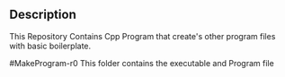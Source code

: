 ## Description
This Repository Contains Cpp Program that 
create's other program files with basic 
boilerplate.

#MakeProgram-r0
This folder contains the executable and 
Program file
